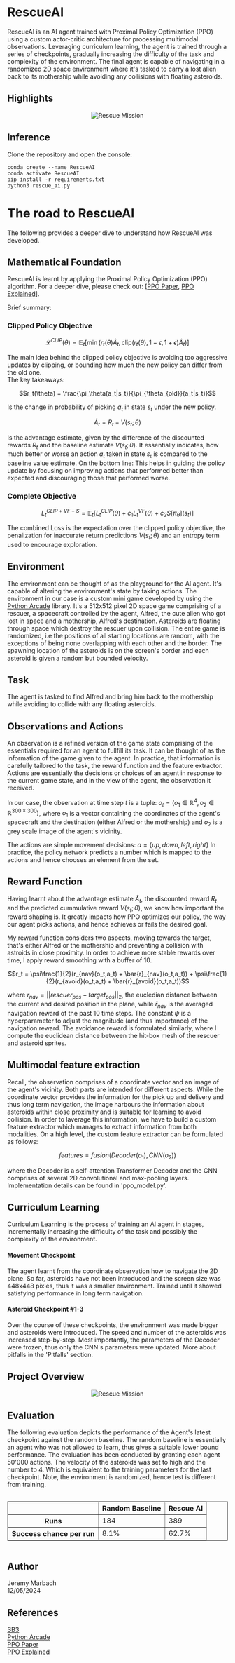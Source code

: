 # RescueAI
RescueAI is an AI agent trained with Proximal Policy Optimization (PPO) using a custom actor-critic architecture for processing multimodal observations. Leveraging curriculum learning, the agent is trained through a series of checkpoints, gradually increasing the difficulty of the task and complexity of the environment. The final agent is capable of navigating in a randomized 2D space environment where it's tasked to carry a lost alien back to its mothership while avoiding any collisions with floating asteroids.

## Highlights
<div style="text-align: center;"> <img src="supplements/RescueAI.gif" alt="Rescue Mission"> </div>

## Inference
Clone the repository and open the console:
```
conda create --name RescueAI
conda activate RescueAI
pip install -r requirements.txt
python3 rescue_ai.py
```

# The road to RescueAI
The following provides a deeper dive to understand how RescueAI was developed.

## Mathematical Foundation

RescueAI is learnt by applying the Proximal Policy Optimization (PPO) algorithm. For a deeper dive, please check out: [[PPO Paper](https://arxiv.org/pdf/1707.06347),
[PPO Explained](https://www.youtube.com/watch?v=5P7I-xPq8u8)].

Brief summary:
### Clipped Policy Objective

```math
\mathcal{L}^{CLIP}(\theta) = \mathbb{E}_t \left[ \min \left( r_t(\theta) \hat{A}_t, \text{clip}(r_t(\theta), 1 - \epsilon, 1 + \epsilon) \hat{A}_t \right) \right]
```
The main idea behind the clipped policy objective is avoiding too aggressive updates by clipping, or bounding how much the new policy can differ from the old one.\
The key takeaways:
```math
r_t(\theta) = \frac{\pi_\theta(a_t|s_t)}{\pi_{\theta_{old}}(a_t|s_t)}
```
Is the change in probability of picking $a_t$ in state $s_t$ under the new policy.
```math
\hat A_{t} = R_{t} - V(s_t;\theta)
```
Is the advantage estimate, given by the difference of the discounted rewards $R_{t}$ and the baseline estimate $V(s_t;\theta)$. It essentially indicates, how much better or worse an action $a_t$ taken in state $s_t$ is compared to the baseline value estimate.
On the bottom line: This helps in guiding the policy update by focusing on improving actions that performed better than expected and discouraging those that performed worse.
### Complete Objective
```math
L_{t}^{CLIP + VF + S} =  \mathbb{E}_t \left[ L_{t}^{CLIP}(\theta) + c_1L_{t}^{VF}(\theta) + c_{2}S[\pi_{\theta}](s_t) \right]
```
The combined Loss is the expectation over the clipped policy objective, the penalization for inaccurate return predictions $`V(s_t;\theta)`$ and an entropy term used to encourage exploration.

## Environment
The environment can be thought of as the playground for the AI agent. It's capable of altering the environment's state by taking actions. The environment in our case is a custom mini game developed by using the [Python Arcade](https://api.arcade.academy/en/latest/) library. It's a 512x512 pixel 2D space game comprising of a rescuer, a spacecraft controlled by the agent, Alfred, the cute alien who got lost in space and a mothership, Alfred's destination. Asteroids are floating through space which destroy the rescuer upon collision. The entire game is randomized, i.e the positions of all starting locations are random, with the exceptions of being none overlapping with each other and the border. The spawning location of the asteroids is on the screen's border and each asteroid is given a random but bounded velocity.

## Task
The agent is tasked to find Alfred and bring him back to the mothership while avoiding to collide with any floating asteroids.

## Observations and Actions
An observation is a refined version of the game state comprising of the essentials required for an agent to fullfill its task. It can be thought of as the information of the game given to the agent. In practice, that information is carefully tailored to the task, the reward function and the feature extractor. \
Actions are essentially the decisions or choices of an agent in response to the current game state, and in the view of the agent, the observation it received.

In our case, the observation at time step $t$ is a tuple: $`o_t = (o_1 \in \mathbb{R}^{4},o_2 \in \mathbb{R}^{300 \times 300})`$, where $o_1$ is a vector containing the coordinates of the agent's spacecraft and the destination (either Alfred or the mothership) and $o_2$ is a grey scale image of the agent's vicinity. 

The actions are simple movement decisions: $`a = \{up, down, left, right\}`$ In practice, the policy network predicts a number which is mapped to the actions and hence chooses an element from the set.

## Reward Function
Having learnt about the advantage estimate $`\hat A_{t}`$, the discounted reward $`R_{t}`$ and the predicted cummulative reward $`V(s_t;\theta)`$, we know how important the reward shaping is. It greatly impacts how PPO optimizes our policy, the way our agent picks actions, and hence achieves or fails the desired goal.

My reward function considers two aspects, moving towards the target, that's either Alfred or the mothership and preventing a collision with astroids in close proximity. In order to achieve more stable rewards over time, I apply reward smoothing with a buffer of 10.

```math
r_t = \psi\frac{1}{2}(r_{nav}(o_t,a_t) + \bar{r}_{nav}(o_t,a_t)) + \psi\frac{1}{2}(r_{avoid}(o_t,a_t) + \bar{r}_{avoid}(o_t,a_t))
```
where $r_{nav} = ||rescuer_{pos} - target_{pos}||_{2}$, the eucledian distance between the current and desired position in the plane, while $\bar{r}_{nav}$ is the averaged navigation reward of the past 10 time steps. The constant $\psi$ is a hyperparameter to adjust the magnitude (and thus importance) of the navigation reward. The avoidance reward is formulated similarly, where I compute the euclidean distance between the hit-box mesh of the rescuer and asteroid sprites. 

## Multimodal feature extraction
Recall, the observation comprises of a coordinate vector and an image of the agent's vicinity. Both parts are intended for different aspects. While the coordinate vector provides the information for the pick up and delivery and thus long term navigation, the image harbours the information about asteroids within close proximity and is suitable for learning to avoid collision. In order to laverage this information, we have to build a custom feature extractor which manages to extract information from both modalities.
On a high level, the custom feature extractor can be formulated as follows:
```math
features = fusion(Decoder(o_1),CNN(o_2))
```
where the Decoder is a self-attention Transformer Decoder and the CNN comprises of several 2D convolutional and max-pooling layers. Implementation details can be found in 'ppo_model.py'.

## Curriculum Learning
Curriculum Learning is the process of training an AI agent in stages, incrementally increasing the difficulty of the task and possibly the complexity of the environment.

#### Movement Checkpoint
The agent learnt from the coordinate observation how to navigate the 2D plane. So far, asteroids have not been introduced and the screen size was 448x448 pixles, thus it was a smaller environment. Trained until it showed satisfying performance in long term navigation.

#### Asteroid Checkpoint #1-3
Over the course of these checkpoints, the environment was made bigger and asteroids were introduced. The speed and number of the asteroids was increased step-by-step. Most importantly, the parameters of the Decoder were frozen, thus only the CNN's parameters were updated. More about pitfalls in the 'Pitfalls' section.

## Project Overview
<div style="text-align: center;"> <img src="supplements/cycle.png" alt="Rescue Mission"> </div>

## Evaluation
The following evaluation depicts the performance of the Agent's latest checkpoint against the random baseline. The random baseline is essentially an agent who was not allowed to learn, thus gives a suitable lower bound performance. The evaluation has been conducted by granting each agent 50'000 actions. The velocity of the asteroids was set to high and the number to 4. Which is equivalent to the training parameters for the last checkpoint. Note, the environment is randomized, hence test is different from training.

<div style="display: flex; justify-content: center;">
  <table border="1">
    <thead>
      <tr>
        <th></th>
        <th>Random Baseline</th>
        <th>Rescue AI</th>
      </tr>
    </thead>
    <tbody>
      <tr>
        <th>Runs</th>
        <td>184</td>
        <td>389</td>
      </tr>
      <tr>
        <th>Success chance per run</th>
        <td>8.1%</td>
        <td>62.7%</td>
      </tr>
    </tbody>
  </table>
</div>

## Author
Jeremy Marbach\
12/05/2024

## References
[SB3](https://stable-baselines3.readthedocs.io/en/master/)\
[Python Arcade](https://api.arcade.academy/en/latest/)\
[PPO Paper](https://arxiv.org/pdf/1707.06347)\
[PPO Explained](https://www.youtube.com/watch?v=5P7I-xPq8u8)



